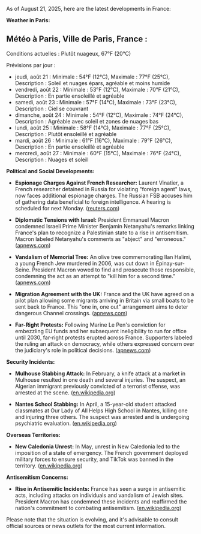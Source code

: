As of August 21, 2025, here are the latest developments in France:

**Weather in Paris:**

## Météo à Paris, Ville de Paris, France :
Conditions actuelles : Plutôt nuageux, 67°F (20°C)

Prévisions par jour :
* jeudi, août 21 : Minimale : 54°F (12°C), Maximale : 77°F (25°C), Description : Soleil et nuages épars, agréable et moins humide
* vendredi, août 22 : Minimale : 53°F (12°C), Maximale : 70°F (21°C), Description : En partie ensoleillé et agréable
* samedi, août 23 : Minimale : 57°F (14°C), Maximale : 73°F (23°C), Description : Ciel se couvrant
* dimanche, août 24 : Minimale : 54°F (12°C), Maximale : 74°F (24°C), Description : Agréable avec soleil et zones de nuages bas
* lundi, août 25 : Minimale : 58°F (14°C), Maximale : 77°F (25°C), Description : Plutôt ensoleillé et agréable
* mardi, août 26 : Minimale : 61°F (16°C), Maximale : 79°F (26°C), Description : En partie ensoleillé et agréable
* mercredi, août 27 : Minimale : 60°F (15°C), Maximale : 76°F (24°C), Description : Nuages et soleil


**Political and Social Developments:**

- **Espionage Charges Against French Researcher:** Laurent Vinatier, a French researcher detained in Russia for violating "foreign agent" laws, now faces additional espionage charges. The Russian FSB accuses him of gathering data beneficial to foreign intelligence. A hearing is scheduled for next Monday. ([reuters.com](https://www.reuters.com/world/jailed-french-researcher-faces-russian-espionage-charge-court-says-2025-08-20/?utm_source=openai))

- **Diplomatic Tensions with Israel:** President Emmanuel Macron condemned Israeli Prime Minister Benjamin Netanyahu's remarks linking France's plan to recognize a Palestinian state to a rise in antisemitism. Macron labeled Netanyahu's comments as "abject" and "erroneous." ([apnews.com](https://apnews.com/article/ba792f5c6875fb72ce4297d0a56f036d?utm_source=openai))

- **Vandalism of Memorial Tree:** An olive tree commemorating Ilan Halimi, a young French Jew murdered in 2006, was cut down in Épinay-sur-Seine. President Macron vowed to find and prosecute those responsible, condemning the act as an attempt to "kill him for a second time." ([apnews.com](https://apnews.com/article/0083d0f7c4342a94622ad4752d490a75?utm_source=openai))

- **Migration Agreement with the UK:** France and the UK have agreed on a pilot plan allowing some migrants arriving in Britain via small boats to be sent back to France. This "one in, one out" arrangement aims to deter dangerous Channel crossings. ([apnews.com](https://apnews.com/article/33d17944840acdfbd991d13eea7ef854?utm_source=openai))

- **Far-Right Protests:** Following Marine Le Pen's conviction for embezzling EU funds and her subsequent ineligibility to run for office until 2030, far-right protests erupted across France. Supporters labeled the ruling an attack on democracy, while others expressed concern over the judiciary's role in political decisions. ([apnews.com](https://apnews.com/article/3650ad8276aaee462c8e92f2904f400f?utm_source=openai))

**Security Incidents:**

- **Mulhouse Stabbing Attack:** In February, a knife attack at a market in Mulhouse resulted in one death and several injuries. The suspect, an Algerian immigrant previously convicted of a terrorist offense, was arrested at the scene. ([en.wikipedia.org](https://en.wikipedia.org/wiki/2025_Mulhouse_stabbing_attack?utm_source=openai))

- **Nantes School Stabbing:** In April, a 15-year-old student attacked classmates at Our Lady of All Helps High School in Nantes, killing one and injuring three others. The suspect was arrested and is undergoing psychiatric evaluation. ([en.wikipedia.org](https://en.wikipedia.org/wiki/2025_Nantes_school_stabbing?utm_source=openai))

**Overseas Territories:**

- **New Caledonia Unrest:** In May, unrest in New Caledonia led to the imposition of a state of emergency. The French government deployed military forces to ensure security, and TikTok was banned in the territory. ([en.wikipedia.org](https://en.wikipedia.org/wiki/2024_New_Caledonia_unrest?utm_source=openai))

**Antisemitism Concerns:**

- **Rise in Antisemitic Incidents:** France has seen a surge in antisemitic acts, including attacks on individuals and vandalism of Jewish sites. President Macron has condemned these incidents and reaffirmed the nation's commitment to combating antisemitism. ([en.wikipedia.org](https://en.wikipedia.org/wiki/Antisemitism_in_21st-century_France?utm_source=openai))

Please note that the situation is evolving, and it's advisable to consult official sources or news outlets for the most current information.